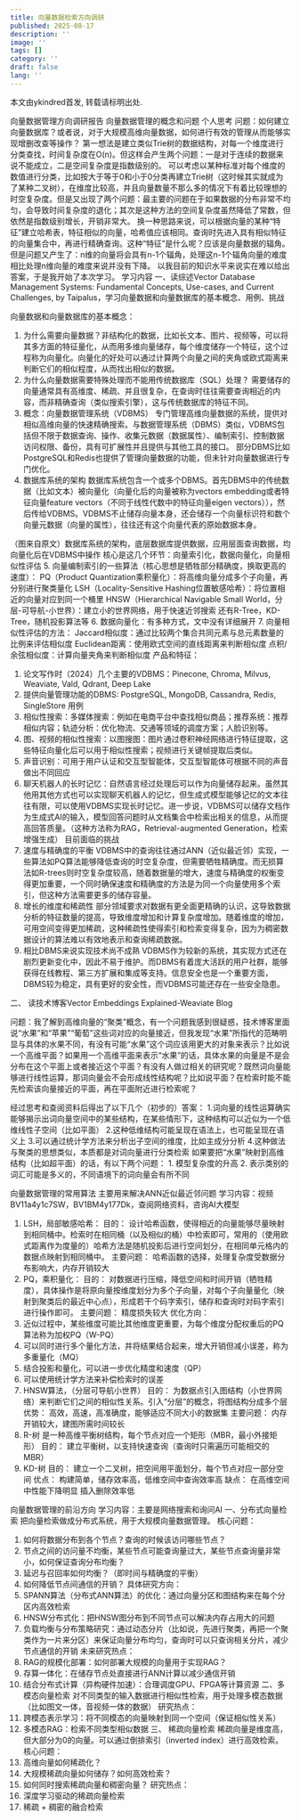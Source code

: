 ```yaml
---
title: 向量数据检索方向调研
published: 2025-08-17
description: ''
image: ''
tags: []
category: ''
draft: false 
lang: ''
---
```

本文由ykindred首发, 转载请标明出处. 

向量数据管理方向调研报告
向量数据管理的概念和问题
个人思考
	问题：如何建立向量数据库？或者说，对于大规模高维向量数据，如何进行有效的管理从而能够实现增删改查等操作？
	第一想法是建立类似Trie树的数据结构，对每一个维度进行分类查找，时间复杂度在O(n)。但这样会产生两个问题：一是对于连续的数据来说不能成立，二是空间复杂度是指数级别的。
可以考虑以某种标准对每个维度的数值进行分类，比如按大于等于0和小于0分类再建立Trie树（这时候其实就成为了某种二叉树），在维度比较高，并且向量数量不那么多的情况下有着比较理想的时空复杂度。但是又出现了两个问题：最主要的问题在于如果数据的分布非常不均匀，会导致时间复杂度的退化；其次是这种方法的空间复杂度虽然降低了常数，但依然是指数级别增长，开销非常大。
换一种思路来说，可以根据向量的某种“特征”建立哈希表，特征相似的向量，哈希值应该相同。查询时先进入具有相似特征的向量集合中，再进行精确查询。这种“特征”是什么呢？应该是向量数据的辐角。但是问题又产生了：n维的向量将会具有n-1个辐角，处理这n-1个辐角向量的难度相比处理n维向量的难度来说并没有下降。
以我目前的知识水平来说实在难以给出答案，于是我开始了本次学习。
学习内容
一、读综述Vector Database Management Systems: Fundamental Concepts, Use-cases, and Current Challenges, by Taipalus，学习向量数据和向量数据库的基本概念、用例、挑战

向量数据和向量数据库的基本概念：
1.	为什么需要向量数据？非结构化的数据，比如长文本、图片、视频等，可以将其多方面的特征量化，从而用多维向量储存，每个维度储存一个特征，这个过程称为向量化。向量化的好处可以通过计算两个向量之间的夹角或欧式距离来判断它们的相似程度，从而找出相似的数据。
2.	为什么向量数据需要特殊处理而不能用传统数据库（SQL）处理？
需要储存的向量通常具有高维度、稀疏、并且很复杂，在查询时往往需要查询相近的内容，而非精确查询（类似搜索引擎），这与传统数据库的特征不同。
3.	概念：向量数据管理系统（VDBMS）
专门管理高维向量数据的系统，提供对相似高维向量的快速精确搜索。与数据管理系统（DBMS）类似，VDBMS包括但不限于数据查询、操作、收集元数据（数据属性）、编制索引、控制数据访问权限、备份，具有可扩展性并且提供与其他工具的接口。
部分DBMS比如PostgreSQL和Redis也提供了管理向量数据的功能，但未针对向量数据进行专门优化。
4.	数据库系统的架构
数据库系统包含一个或多个DBMS。首先DBMS中的传统数据（比如文本）被向量化（向量化后的向量被称为vectors embedding或者特征向量feature vectors（不同于线性代数中的特征向量eigen vectors）），然后传给VDBMS。VDBMS不止储存向量本身，还会储存一个向量标识符和数个向量元数据（向量的属性），往往还有这个向量代表的原始数据本身。
 
（图来自原文）数据库系统的架构，底层数据库提供数据，应用层面查询数据，均向量化后在VDBMS中操作
核心是这几个环节：向量索引化，数据向量化，向量相似性评估
5.	向量编制索引的一些算法（核心思想是牺牲部分精确度，换取更高的速度）：
PQ（Product Quantization乘积量化）：将高维向量分成多个子向量，再分别进行聚类量化
LSH（Locality-Sensitive Hashing位置敏感哈希）：将位置相近的向量对应到同一个桶里
HNSW（Hierarchical Navigable Small World，分层-可导航-小世界）：建立小的世界网络，用于快速近邻搜索
还有R-Tree，KD-Tree，随机投影算法等
6.	数据向量化：有多种方式，文中没有详细展开
7.	向量相似性评估的方法：
Jaccard相似度：通过比较两个集合共同元素与总元素数量的比例来评估相似度
Euclidean距离：使用欧式空间的直线距离来判断相似度
点积/余弦相似度：计算向量夹角来判断相似度
	产品和特征：
1.	论文写作时（2024）几个主要的VDBMS：Pinecone, Chroma, Milvus, Weaviate, Vald,
Qdrant, Deep Lake
2.	提供向量管理功能的DBMS: PostgreSQL, MongoDB, Cassandra, Redis, SingleStore
用例
1.	相似性搜索：多媒体搜索：例如在电商平台中查找相似商品；推荐系统：推荐相似内容；轨迹分析：优化物流、交通等领域的调度方案；人脸识别等。
2.	图、视频的相似性搜索：以图搜图：图片通过卷积神经网络进行特征提取，这些特征向量化后可以用于相似性搜索；视频进行关键帧提取后类似。
3.	声音识别：可用于用户认证和交互型智能体，交互型智能体可根据不同的声音做出不同回应
4.	聊天机器人的长时记忆：自然语言经过处理后可以作为向量储存起来。虽然其他用其他方式也可以实现聊天机器人的记忆，但生成式模型能够记忆的文本往往有限，可以使用VDBMS实现长时记忆。进一步说，VDBMS可以储存文档作为生成式AI的输入，模型回答问题时从文档集合中检索出相关的信息，从而提高回答质量。（这种方法称为RAG，Retrieval-augmented Generation，检索增强生成）
目前面临的挑战
1.	速度与精确度的平衡
VDBMS中的查询往往通过ANN（近似最近邻）实现，一些算法如PQ算法能够降低查询的时空复杂度，但需要牺牲精确度。而无损算法如R-trees则时空复杂度较高，随着数据量的增大，速度与精确度的权衡变得更加重要，一个同时确保速度和精确度的方法是为同一个向量使用多个索引，但这种方法需要更多的储存容量。
2.	增长的维度和稀疏性
部分领域要求对数据有更全面更精确的认识，这导致数据分析的特征数量的提高，导致维度增加和计算复杂度增加。随着维度的增加，可用空间变得更加稀疏，这种稀疏性使得索引和检索变得复杂，因为为稠密数据设计的算法难以有效地表示和查询稀疏数据。
3.	相比DBMS来说实现技术尚不成熟
VDBMS作为较新的系统，其实现方式还在剧烈更新变化中，因此不易于维护。而DBMS有着庞大活跃的用户社群，能够获得在线教程、第三方扩展和集成等支持。信息安全也是一个重要方面，DBMS较为稳定，具有更好的安全性，而VDBMS可能还存在一些安全隐患。


二、	读技术博客Vector Embeddings Explained-Weaviate Blog



问题：我了解到高维向量的“聚类”概念，有一个问题我感到很疑惑，技术博客里面说“水果”和“苹果”“葡萄”这些词对应的向量接近，但我发现“水果”所指代的范畴明显与具体的水果不同，有没有可能“水果”这个词应该用更大的对象来表示？比如说一个高维平面？如果用一个高维平面来表示“水果”的话，具体水果的向量是不是会分布在这个平面上或者接近这个平面？有没有人做过相关的研究呢？既然词向量能够进行线性运算，那词向量会不会形成线性结构呢？比如说平面？在检索时能不能先检索该向量接近的平面，再在平面附近进行检索呢？

经过思考和查阅资料后得出了以下几个（初步的）答案：
1.词向量的线性运算确实能够揭示出词向量空间中的某些结构，在某些情形下，这种结构可以近似为一个低维线性子空间（比如平面）
2.这种低维结构可能呈现在语法上，也可能呈现在语义上
	3.可以通过统计学方法来分析出子空间的维度，比如主成分分析
	4.这种做法与聚类的思想类似，本质都是对词向量进行分类检索
	如果要把“水果”映射到高维结构（比如超平面）的话，有以下两个问题：
	1.  模型复杂度的升高
2.	表示类别的词汇可能是多义的，不同语境下的词向量会有所不同


向量数据管理的常用算法
主要用来解决ANN近似最近邻问题
学习内容：视频BV11a4y1c7SW，BV1BM4y177Dk，查阅网络资料，咨询AI大模型

1.	LSH，局部敏感哈希：
目的：
设计哈希函数，使得相近的向量能够尽量映射到相同桶中。检索时在相同桶（以及相似的桶）中检索即可，常用的（使用欧式距离作为度量的）哈希方法是随机投影后进行空间划分，在相同单元格内的数据点映射到相同桶中。
主要问题：
哈希函数的选择，处理复杂度受数据分布影响大，内存开销较大
2.	PQ，乘积量化：
目的：
对数据进行压缩，降低空间和时间开销（牺牲精度），具体操作是将原向量按维度划分为多个子向量，对每个子向量量化（映射到聚类后的最近中心点），形成若干个码字索引，储存和查询时对码字索引进行操作即可。
主要问题：
	精度损失较大
	优化方向：
1.	近似过程中，某些维度可能比其他维度更重要，为每个维度分配权重后的PQ算法称为加权PQ（W-PQ）
2.	可以同时进行多个量化方法，并将结果结合起来，增大开销但减小误差，称为多重量化（MQ）
3.	结合投影和量化，可以进一步优化精度和速度（QP）
4.	可以使用统计学方法来补偿检索时的误差
3.	HNSW算法，（分层可导航小世界）
目的：
为数据点引入图结构（小世界网络）来判断它们之间的相似性关系。引入“分层”的概念，将图结构分成多个层
优势：
高效，高速，高准确度，能够适应不同大小的数据集
主要问题：
内存开销较大，建图所需时间较长
4.	R-树
是一种高维平衡树结构，每个节点对应一个矩形（MBR，最小外接矩形）
目的：
建立平衡树，以支持快速查询（查询时只需遍历可能相交的 MBR）
5.	KD-树
目的：
建立一个二叉树，把空间用平面划分，每个节点对应一部分空间
优点：
构建简单，储存效率高，低维空间中查询效率高
缺点：
在高维空间中性能下降明显
插入删除效率低

向量数据管理的前沿方向
学习内容：主要是网络搜索和询问AI
一、分布式向量检索
	把向量检索做成分布式系统，用于大规模向量数据管理。
	核心问题：
1.	如何将数据分布到各个节点？查询的时候该访问哪些节点？ 
2.	节点之间的访问量不均衡，某些节点可能查询量过大，某些节点查询量非常小，如何保证查询分布均衡？
3.	延迟与召回率如何均衡？（即时间与精确度的平衡）
4.	如何降低节点间通信的开销？
具体研究方向：
1.	SPANN算法（分布式ANN算法）的优化：通过向量分区和图结构来在每个分区内高效检索
2.	HNSW分布式化：把HNSW图分布到不同节点可以解决内存占用大的问题
3.	负载均衡与分布策略研究：通过动态分片（比如说，先进行聚类，再把一个聚类作为一片来分区）来保证向量分布均匀，查询时可以只查询相关分片，减少节点通信的开销
未来研究热点：
1.	RAG的规模化部署：如何部署大规模的向量用于实现RAG？
2.	存算一体化：在储存节点处直接进行ANN计算以减少通信开销
3.	结合分布式计算（异构硬件加速）：合理调度GPU、FPGA等计算资源
二、多模态向量检索
对不同类型的输入数据进行相似性检索，用于处理多模态数据（比如图文一体，音视频一体的数据）
研究热点：
1.	跨模态表示学习：将不同模态的向量映射到同一个空间（保证相似性关系）
2.	多模态RAG：检索不同类型相似数据 
三、	稀疏向量检索
稀疏向量是维度高，但大部分为0的向量。可以通过倒排索引（inverted index）进行高效检索。
核心问题：
1.	高维向量如何稀疏化？
2.	大规模稀疏向量如何储存？如何高效检索？
3.	如何同时搜索稀疏向量和稠密向量？
研究热点： 
1.	深度学习驱动的稀疏向量检索
2.	稀疏 + 稠密的融合检索
